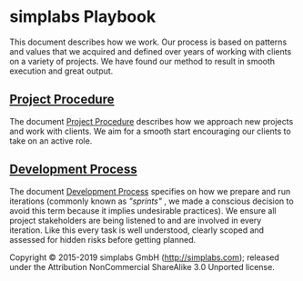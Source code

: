 # simplabs Playbook

This document describes how we work. Our process is based on patterns and values
that we acquired and defined over years of working with clients on a variety of
projects. We have found our method to result in smooth execution and great
output.

## [Project Procedure](./project-procedure)

The document [Project Procedure](./project-procedure) describes how we approach
new projects and work with clients. We aim for a smooth start encouraging our
clients to take on an active role.

## [Development Process](./development-process)

The document [Development Process](./development-process) specifies on how we
prepare and run iterations (commonly known as _"sprints"_ , we made a conscious
decision to avoid this term because it implies undesirable practices). We ensure
all project stakeholders are being listened to and are involved in every
iteration. Like this every task is well understood, clearly scoped and assessed
for hidden risks before getting planned.

Copyright © 2015-2019 simplabs GmbH (http://simplabs.com); released under the
Attribution NonCommercial ShareAlike 3.0 Unported license.
